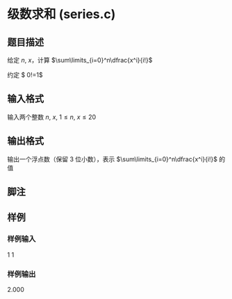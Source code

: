 # 级数求和 (series.c)

## 题目描述

给定 $n,\ x$，计算 $\sum\limits_{i=0}^n\dfrac{x^i}{i!}$

约定 $ 0!=1$

## 输入格式

输入两个整数 $n,\ x,\ 1\leqslant n,\ x\leqslant 20$

## 输出格式

输出一个浮点数（保留 3 位小数），表示 $\sum\limits_{i=0}^n\dfrac{x^i}{i!}$ 的值

## 脚注

## 样例

### 样例输入

1 1

### 样例输出

2.000

